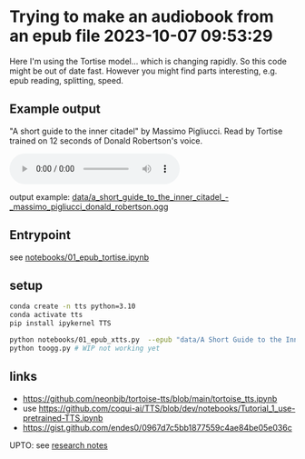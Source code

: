# Trying to make an audiobook from an epub file 2023-10-07 09:53:29

Here I'm using the Tortise model... which is changing rapidly. So this code might be out of date fast. However you might find parts interesting, e.g. epub reading, splitting, speed.

## Example output

"A short guide to the inner citadel" by Massimo Pigliucci. Read by Tortise trained on 12 seconds of Donald Robertson's voice.

<audio controls="controls">
  <source type="audio/ogg" src="data/a_short_guide_to_the_inner_citadel_-_massimo_pigliucci_donald_robertson.ogg"></source>
  
</audio>

output example: [data/a_short_guide_to_the_inner_citadel_-_massimo_pigliucci_donald_robertson.ogg](./data/a_short_guide_to_the_inner_citadel_-_massimo_pigliucci_donald_robertson.ogg)

## Entrypoint

see [notebooks/01_epub_tortise.ipynb](./notebooks/01_epub_tortise.ipynb)

## setup

```sh
conda create -n tts python=3.10       
conda activate tts       
pip install ipykernel TTS               

python notebooks/01_epub_xtts.py  --epub "data/A Short Guide to the Inner Citadel - Massimo Pigliucci.epub" --out short_guide_inner_citadel
python toogg.py # WIP not working yet
```

## links
- https://github.com/neonbjb/tortoise-tts/blob/main/tortoise_tts.ipynb
- use https://github.com/coqui-ai/TTS/blob/dev/notebooks/Tutorial_1_use-pretrained-TTS.ipynb
- https://gist.github.com/endes0/0967d7c5bb1877559c4ae84be05e036c


UPTO: see [research notes](./research_notes.md)
